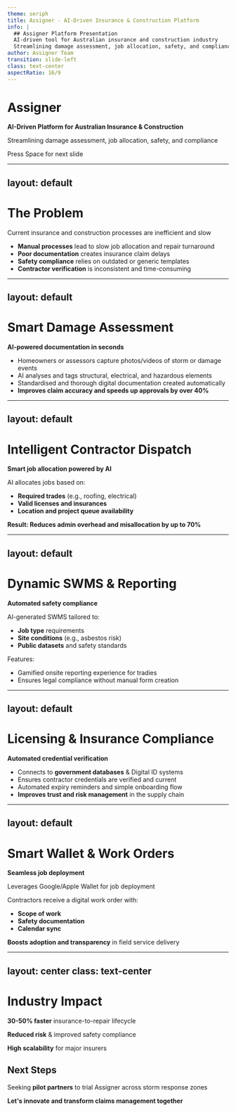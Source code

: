 ```yaml
---
theme: seriph
title: Assigner - AI-Driven Insurance & Construction Platform
info: |
  ## Assigner Platform Presentation
  AI-driven tool for Australian insurance and construction industry
  Streamlining damage assessment, job allocation, safety, and compliance
author: Assigner Team
transition: slide-left
class: text-center
aspectRatio: 16/9
---
```


# Assigner

**AI-Driven Platform for Australian Insurance & Construction**

Streamlining damage assessment, job allocation, safety, and compliance

<div class="pt-12">
  <span @click="$slidev.nav.next" class="px-2 py-1 rounded cursor-pointer" hover="bg-white bg-opacity-10">
    Press Space for next slide <carbon:arrow-right class="inline"/>
  </span>
</div>

---
layout: default
---

# The Problem

Current insurance and construction processes are inefficient and slow

- **Manual processes** lead to slow job allocation and repair turnaround
- **Poor documentation** creates insurance claim delays
- **Safety compliance** relies on outdated or generic templates
- **Contractor verification** is inconsistent and time-consuming

---
layout: default
---

# Smart Damage Assessment

**AI-powered documentation in seconds**

- Homeowners or assessors capture photos/videos of storm or damage events
- AI analyses and tags structural, electrical, and hazardous elements
- Standardised and thorough digital documentation created automatically
- **Improves claim accuracy and speeds up approvals by over 40%**

---
layout: default
---

# Intelligent Contractor Dispatch

**Smart job allocation powered by AI**

AI allocates jobs based on:
- **Required trades** (e.g., roofing, electrical)
- **Valid licenses and insurances**
- **Location and project queue availability**

**Result: Reduces admin overhead and misallocation by up to 70%**

---
layout: default
---

# Dynamic SWMS & Reporting

**Automated safety compliance**

AI-generated SWMS tailored to:
- **Job type** requirements
- **Site conditions** (e.g., asbestos risk)
- **Public datasets** and safety standards

Features:
- Gamified onsite reporting experience for tradies
- Ensures legal compliance without manual form creation

---
layout: default
---

# Licensing & Insurance Compliance

**Automated credential verification**

- Connects to **government databases** & Digital ID systems
- Ensures contractor credentials are verified and current
- Automated expiry reminders and simple onboarding flow
- **Improves trust and risk management** in the supply chain

---
layout: default
---

# Smart Wallet & Work Orders

**Seamless job deployment**

Leverages Google/Apple Wallet for job deployment

Contractors receive a digital work order with:
- **Scope of work**
- **Safety documentation**
- **Calendar sync**

**Boosts adoption and transparency** in field service delivery

---
layout: center
class: text-center
---

# Industry Impact

<div class="text-xl space-y-6">

**30-50% faster** insurance-to-repair lifecycle

**Reduced risk** & improved safety compliance

**High scalability** for major insurers

</div>

<div class="pt-12">

## Next Steps

Seeking **pilot partners** to trial Assigner across storm response zones

**Let's innovate and transform claims management together**

</div>